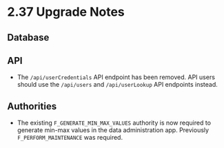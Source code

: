 # 2.37 Upgrade Notes

## Database

## API

- The `/api/userCredentials` API endpoint has been removed. API users should use the `/api/users` and `/api/userLookup` API endpoints instead.

## Authorities

- The existing `F_GENERATE_MIN_MAX_VALUES` authority is now required to generate min-max values in the data administration app. Previously `F_PERFORM_MAINTENANCE` was required.
